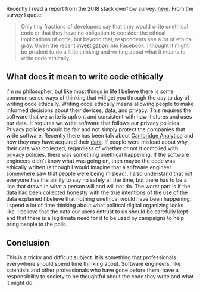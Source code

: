Recently I read a report from the 2018 stack overflow survey, [here](https://insights.stackoverflow.com/survey/2018/?utm_source=Iterable&utm_medium=email&utm_campaign=dev-survey-2018-promotion).
From the survey I quote:
>Only tiny fractions of developers say that they would write unethical code or that they have no obligation to consider the ethical implications of code, but beyond that, respondents see a lot of ethical gray.
Given the recent [investigation](http://money.cnn.com/2018/03/26/technology/facebook-ftc-investigation/index.html) into Facebook.
I thought it might be prudent to do a little thinking and writing about what it means to write code ethically.

## What does it mean to write code ethically
I'm no philosopher, but like most things in life I believe there is some common sense ways of thinking that will get you through the day to day of writing code ethically.
Writing code ethically means allowing people to make informed decisions about their devices, data, and privacy.
This requires the software that we write is upfront and consistent with how it stores and uses our data.
It requires we write software that follows our privacy policies.
Privacy policies should be fair and not simply protect the companies that write software.
Recently there has been talk about [Cambridge Analytica](https://en.wikipedia.org/wiki/Cambridge_Analytica) and how they may have acquired their [data](https://www.nytimes.com/2018/03/19/technology/facebook-cambridge-analytica-explained.html).
If people were mislead about why their data was collected, regardless of whether or not it complied with privacy policies, there was something unethical happening.
If the software engineers didn't know what was going on, then maybe the code was ethically written (although I would imagine that a software engineer somewhere saw that people were being mislead).
I also understand that not everyone has the ability to say no safely all the time, but there has to be a line that drawn in what a person will and will not do.
The worst part is if the data had been collected honestly with the true intentions of the use of the data explained I believe that nothing unethical would have been happening.
I spend a lot of time thinking about what political digital organizing looks like.
I believe that the data our users entrust to us should be carefully kept and that there is a legitimate need for it to be used by campaigns to help bring people to the polls.

## Conclusion
This is a tricky and difficult subject.
It is something that professionals everywhere should spend time thinking about.
Software engineers, like scientists and other professionals who have gone before them, have a responsibility to society to be thoughtful about the code they write and what it might do.